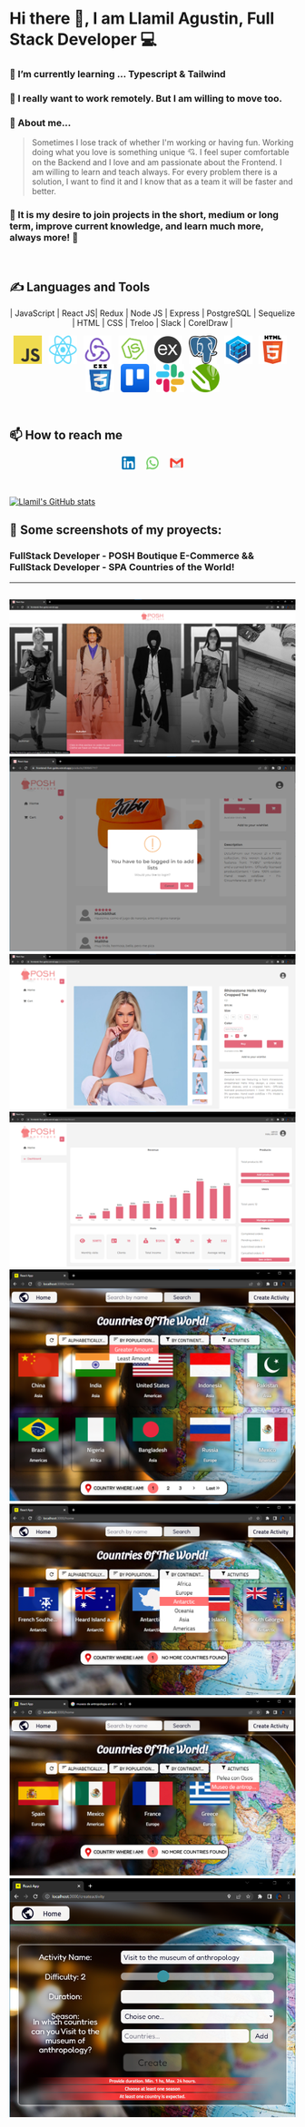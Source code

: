 # Hi there 👋, I am Llamil Agustin, Full Stack Developer 💻


### 🌱 I’m currently learning ... Typescript & Tailwind
### 🤝 I really want to work remotely. But I am willing to move too.
### 💬 About me...

> Sometimes I lose track of whether I'm working or having fun. Working doing what you love is something unique 💘. I feel super comfortable on the Backend and I love and am passionate about the Frontend. I am willing to learn and teach always. For every problem there is a solution, I want to find it and I know that as a team it will be faster and better.

### 🚀 It is my desire to join projects in the short, medium or long term, improve current knowledge, and learn much more, always more! 🚀
&nbsp;
&nbsp;

## ✍ Languages and Tools
<p align="center">
| JavaScript | React JS| Redux | Node JS | Express | PostgreSQL | Sequelize | HTML | CSS | Treloo | Slack | CorelDraw |
</p>
<p align="center">
  <img src="./assets/img/javascript.png" width="50" height="50" align="center"/>
    &nbsp;
  <img src="./assets/img/react.png" width="50" height="50" align="center"/>
    &nbsp;
  <img src="./assets/img/redux.png" width="50" height="50" align="center"/>
    &nbsp;
  <img src="./assets/img/nodejs.png" width="50" height="50" align="center"/>
    &nbsp;
  <img src="./assets/img/express.png" width="50" height="50" align="center"/>
    &nbsp;
  <img src="./assets/img/postgresql.png" width="50" height="50" align="center"/>
    &nbsp;
  <img src="./assets/img/sequelize.png" width="50" height="50" align="center"/>
    &nbsp;
  <img src="./assets/img/html5.png" width="50" height="50" align="center"/>
    &nbsp;
  <img src="./assets/img/css.png" width="50" height="50" align="center"/>
    &nbsp;
  <img src="./assets/img/trello.png" width="50" height="50" align="center"/>
    &nbsp;
  <img src="./assets/img/slack.png" width="50" height="50" align="center"/>
    &nbsp;
  <img src="./assets/img/coreldraw.png" width="50" height="50" align="center"/>
</p>
&nbsp;
&nbsp;

## 📫 How to reach me
<p align="center">
<a href="https://www.linkedin.com/in/llamagustinfullstackdev/" >
    <img width="4.5%" src="./assets/img/li.png"></a>
    &nbsp;&nbsp;&nbsp;
<a href="https://wa.me/543854409310" >
    <img width="4.5%" src="./assets/img/wa.png"></a>
    &nbsp;&nbsp;&nbsp;
<a href="mailto:llamagustin@gmail.com" >
    <img width="4.5%" src="./assets/img/gmail.png"></a>
</p>

&nbsp;
&nbsp;

[![Llamil's GitHub stats](https://github-readme-stats.vercel.app/api?username=llamagustin)](https://github.com/anuraghazra/github-readme-stats)

## 📌 Some screenshots of my proyects:
### FullStack Developer - POSH Boutique E-Commerce && FullStack Developer - SPA Countries of the World!
---
![Esta es una imagen](./assets/projects/3.png)
![Esta es una imagen](./assets/projects/4.png)
![Esta es una imagen](./assets/projects/5.png)
![Esta es una imagen](./assets/projects/6.png)
![Esta es una imagen](./assets/projects/00.png)
![Esta es una imagen](./assets/projects/0.png)
![Esta es una imagen](./assets/projects/1.png)
![Esta es una imagen](./assets/projects/2.png)
---
